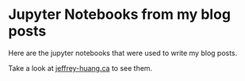 # Jupyter Notebooks from my blog posts
Here are the jupyter notebooks that were used to write my blog posts. 

Take a look at [jeffrey-huang.ca](https://jeffrey-huang.ca) to see them.
